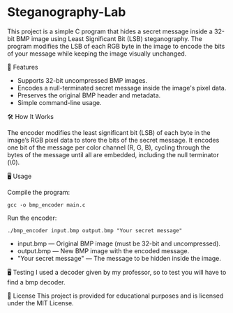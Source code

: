 # Steganography-Lab
This project is a simple C program that hides a secret message inside a 32-bit BMP image using Least Significant Bit (LSB) steganography. The program modifies the LSB of each RGB byte in the image to encode the bits of your message while keeping the image visually unchanged.

📌 Features

* Supports 32-bit uncompressed BMP images.
* Encodes a null-terminated secret message inside the image's pixel data.
* Preserves the original BMP header and metadata.
* Simple command-line usage.

🛠️ How It Works

The encoder modifies the least significant bit (LSB) of each byte in the image’s RGB pixel data to store the bits of the secret message. It encodes one bit of the message per color channel (R, G, B), cycling through the bytes of the message until all are embedded, including the null terminator (\0).


🖥️ Usage

Compile the program:
~~~~~~~~~~~~~~~~~~~~~~~
gcc -o bmp_encoder main.c
~~~~~~~~~~~~~~~~~~~~~~~~
Run the encoder:
~~~~~~~~~~~~~~~~~~~~~~~~
./bmp_encoder input.bmp output.bmp "Your secret message"
~~~~~~~~~~~~~~~~~~~~~~~~

* input.bmp — Original BMP image (must be 32-bit and uncompressed).
* output.bmp — New BMP image with the encoded message.
* "Your secret message" — The message to be hidden inside the image.


🖥️ Testing
I used a decoder given by my professor, so to test you will have to find a bmp decoder. 


📄 License
This project is provided for educational purposes and is licensed under the MIT License.

